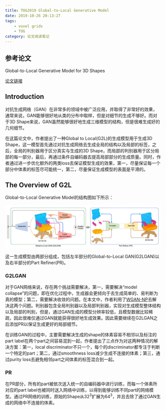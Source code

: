 ```yaml
---
title: TOG2019 Global-to-Local Generative Model
date: 2019-10-26 20:13:27
tags: 
    - voxel grids
    - TOG
category: 论文阅读笔记
---
```


## 参考论文

Global-to-Local Generative Model for 3D Shapes

[论文链接](https://vcc.tech/file/upload_file/image/research/att201809231254/G2L.pdf)

## Introduction

对抗生成网络（GAN）在非常多的领域中被广泛应用，并取得了非常好的效果，通常来说，GAN能够很好地从类的分布中取样，但是对细节的生成不够好。而对于3D Shape来说，GAN虽然能够很好地生成三维模型的结构，但是很难生成好的几何细节。

在这篇论文中，作者提出了一种Global to Local(G2L)的生成模型用于生成3D Shape，这一模型首先通过对抗生成网络去生成全局的结构以及局部的标签，之后，全局的判别器用于区分真实与生成的3D Shape，而局部的判别器用于区分局部的每一部分，最后，再通过条件自编码器去提高局部部分的生成质量。同时，作者通过进一步优化额外的两类loss去保证模型生成的效果，第一，尽量保证每一个部分中体素的标签尽可能统一，第二，尽量保证生成模型的表面是平滑的。

<!--more-->

## The Overview of G2L

Global-to-Local Generative Model的结构图如下所示：

![G2L](/img/G2L.jpg)

这一生成模型由两部分组成，包括左半部分的Global-to-Local GAN(G2LGAN)以及右半部分的Part Refiner(PR)。

### G2LGAN

对于GAN网络来说，存在两个挑战需要解决，第一，需要解决“model collapse”的问题，即在优化过程中，生成器会更倾向于去生成简单的、易判断为真的模型；第二，需要解决收敛的问题。在本文中，作者利用了[WGAN-NP](https://arxiv.org/pdf/1704.00028.pdf)去解决这两个问题。判别器包含全局判别器以及局部判别器，实现对生成模型整体结构以及局部的判别，但是，通过GAN生成的模型分辨率较低，且模型数据比较稀疏，因此很难仅通过GAN就能获得很好地生成效果。因此需要继续在G2LGAN之后添加PR以保证生成更好的局部细节。

在训练GAN的过程中，主要需要解决生成的shape的体素容易不相邻以及标注的part label在两个part之间容易混到一起，作者提出了三点作为对这两种情况的解决方案：第一，local discriminator不只一个，每个的discriminator都专注于判断一个特定的part；第二，通过smoothness loss减少生成不连接的体素；第三，通过purity loss去避免相邻part之间体素的标签混合到一起。

### PR

在PR部分，所有的part被依次送入统一的自编码器中进行训练，而每一个体素所对应的part label也被同时送入网络中训练，以得到能够训练不同part的网络模型。通过PR网络的训练，原始的Shape从$32^3$扩展为$64^3$，并且去除了通过GAN生成的网络中不连接的体素。



